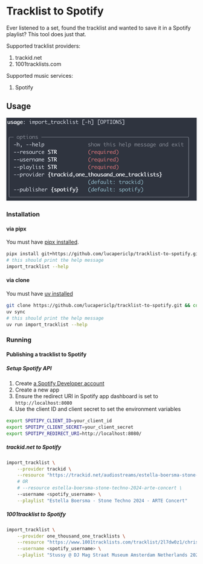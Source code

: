 # Tracklist to Spotify
Ever listened to a set, found the tracklist and wanted to save it in a Spotify playlist? This tool does just that.

Supported tracklist providers:
1. trackid.net
2. 1001tracklists.com

Supported music services:
1. Spotify

## Usage

![usage](./docs/usage.png)

### Installation
#### via pipx
You must have [pipx installed](https://github.com/pypa/pipx?tab=readme-ov-file#install-pipx).
```bash
pipx install git+https://github.com/lucapericlp/tracklist-to-spotify.git
# this should print the help message
import_tracklist --help
```

#### via clone
You must have [uv installed](https://docs.astral.sh/uv/getting-started/installation/)
```bash
git clone https://github.com/lucapericlp/tracklist-to-spotify.git && cd tracklist-to-spotify
uv sync
# this should print the help message
uv run import_tracklist --help
```

### Running
#### Publishing a tracklist to Spotify
##### Setup Spotify API
1. Create [a Spotify Developer account](https://developer.spotify.com/)
2. Create a new app
3. Ensure the redirect URI in Spotify app dashboard is set to `http://localhost:8080`
4. Use the client ID and client secret to set the environment variables
```bash
export SPOTIPY_CLIENT_ID=your_client_id
export SPOTIPY_CLIENT_SECRET=your_client_secret
export SPOTIPY_REDIRECT_URI=http://localhost:8080/
```

##### trackid.net to Spotify
```bash
import_tracklist \
    --provider trackid \
    --resource "https://trackid.net/audiostreams/estella-boersma-stone-techno-2024-arte-concert" \
    # OR
    # --resource estella-boersma-stone-techno-2024-arte-concert \
    --username <spotify_username> \
    --playlist "Estella Boersma - Stone Techno 2024 - ARTE Concert"
```

##### 1001tracklist to Spotify
```bash
import_tracklist \
    --provider one_thousand_one_tracklists \
    --resource "https://www.1001tracklists.com/tracklist/2l7dw0z1/chris-stussy-dj-mag-straat-museum-amsterdam-netherlands-2021-03-10.html" \
    --username <spotify_username> \
    --playlist "Stussy @ DJ Mag Straat Museum Amsterdam Netherlands 2021-03-10"
```
